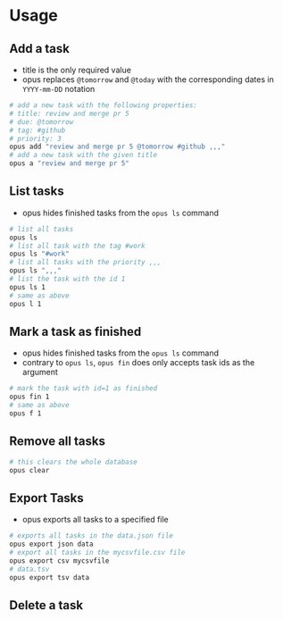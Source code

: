 # Usage

## Add a task

-   title is the only required value
-   opus replaces `@tomorrow` and `@today` with the corresponding dates in `YYYY-mm-DD` notation

```bash
# add a new task with the following properties:
# title: review and merge pr 5
# due: @tomorrow
# tag: #github
# priority: 3
opus add "review and merge pr 5 @tomorrow #github ,,,"
# add a new task with the given title
opus a "review and merge pr 5"
```

## List tasks

-   opus hides finished tasks from the `opus ls` command

```bash
# list all tasks
opus ls
# list all task with the tag #work
opus ls "#work"
# list all tasks with the priority ,,,
opus ls ",,,"
# list the task with the id 1
opus ls 1
# same as above
opus l 1
```

## Mark a task as finished

-   opus hides finished tasks from the `opus ls` command
-   contrary to `opus ls`, `opus fin` does only accepts task ids as the argument

```bash
# mark the task with id=1 as finished
opus fin 1
# same as above
opus f 1
```

## Remove all tasks

```bash
# this clears the whole database
opus clear
```

## Export Tasks

-   opus exports all tasks to a specified file

```bash
# exports all tasks in the data.json file
opus export json data
# export all tasks in the mycsvfile.csv file
opus export csv mycsvfile
# data.tsv
opus export tsv data
```

## Delete a task
